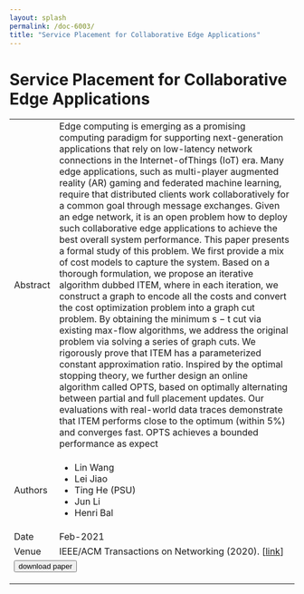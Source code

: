```yaml
---
layout: splash
permalink: /doc-6003/
title: "Service Placement for Collaborative Edge Applications"
---
```


# Service Placement for Collaborative Edge Applications

<table>
    <tbody>
    <tr>
        <td>Abstract</td>
        <td>Edge computing is emerging as a promising computing paradigm for supporting next-generation applications that rely on low-latency network connections in the Internet-ofThings (IoT) era. Many edge applications, such as multi-player augmented reality (AR) gaming and federated machine learning, require that distributed clients work collaboratively for a common goal through message exchanges. Given an edge network, it is an open problem how to deploy such collaborative edge applications to achieve the best overall system performance. This paper presents a formal study of this problem. We first provide a mix of cost models to capture the system. Based on a thorough formulation, we propose an iterative algorithm dubbed ITEM, where in each iteration, we construct a graph to encode all the costs and convert the cost optimization problem into a graph cut problem. By obtaining the minimum s − t cut via existing max-flow algorithms, we address the original problem via solving a series of graph cuts. We rigorously prove that ITEM has a parameterized constant approximation ratio. Inspired by the optimal stopping theory, we further design an online algorithm called OPTS, based on optimally alternating between partial and full placement updates. Our evaluations with real-world data traces demonstrate that ITEM performs close to the optimum (within 5%) and converges fast. OPTS achieves a bounded performance as expect</td>
    </tr>
    <tr>
        <td>Authors</td>
        <td>
            <ul>
                <li>Lin Wang</li>
                <li>Lei Jiao</li>
                <li>Ting He (PSU)</li>
                <li>Jun Li</li>
                <li>Henri Bal</li>
            </ul>
        </td>
    </tr>
    <tr>
        <td>Date</td>
        <td>Feb-2021</td>
    </tr>
    <tr>
        <td>Venue</td>
        <td>IEEE/ACM Transactions on Networking (2020). [<a href="https://ieeexplore.ieee.org/document/9212591">link</a>]</td>
    </tr>
        <tr>
            <td colspan="2">
                <form method="get" action="https://ibm.box.com/v/doc-6003-paper">
                    <button type="submit">download paper</button>
                </form>
            </td>
        </tr>
    </tbody>
</table>
